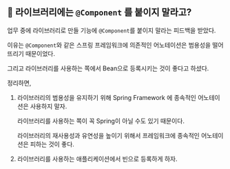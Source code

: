 ## 📎 라이브러리에는 `@Component` 를 붙이지 말라고?

업무 중에 라이브러리로 만들 기능에 `@Component`를 붙이지 말라는 피드백을 받았다.

이유는 `@Component`와 같은 스프링 프레임워크에 의존적인 어노테이션은 범용성을 떨어뜨리기 때문이었다.

그리고 라이브러리를 사용하는 쪽에서 Bean으로 등록시키는 것이 좋다고 하셨다.

정리하면,

1. 라이브러리의 범용성을 유지하기 위해 Spring Framework 에 종속적인 어노테이션은 사용하지 말자.
   
   라이브러리를 사용하는 쪽이 꼭 Spring이 아닐 수도 있기 때문이다.

   라이브러리의 재사용성과 유연성을 높이기 위해서 프레임워크에 종속적인 어노테이션은 피하는 것이 좋다.

2. 라이브러리를 사용하는 애플리케이션에서 빈으로 등록하게 하자.

